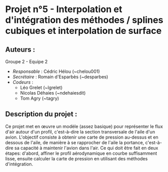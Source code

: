 Projet n°5 -  Interpolation et d'intégration des méthodes / splines cubiques et interpolation de surface
==========================================================================

Auteurs :
---------

Groupe 2 - Equipe 2

* *Responsable* : Cédric Hélou (~chelou001)
* *Secrétaire* : Romain d'Esparbès (~desparbes)
* *Codeurs* : 
     * Léo Grelet (~lgrelet)
     * Nicolas Déhaies (~ndehaiesdit)
     * Tom Agry (~tagry)

Description du projet :
-----------------------

Ce projet met en œuvre un modèle (assez basique) pour représenter le flux d'air autour d'un profil, c'est-à-dire la section transversale de l'aile d'un avion. L'objectif consiste à obtenir une carte de pression au-dessus et en dessous de l'aile, de manière à se rapprocher de l'aile la portance, c'est-à-dire sa capacité à maintenir l'avion dans l'air. Ce qui doit être fait en deux étapes: d'abord, affiner le profil aérodynamique en courbe suffisamment lisse, ensuite calculer la carte de pression en utilisant des méthodes d'intégration.